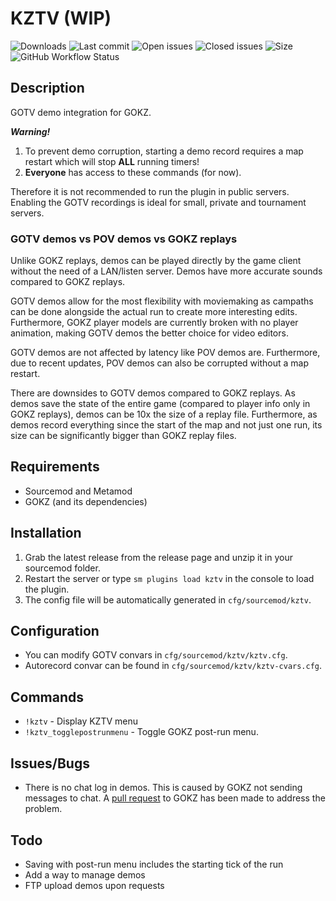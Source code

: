 # KZTV (WIP)

![Downloads](https://img.shields.io/github/downloads/zer0k-z/kztv/total?style=flat-square) ![Last commit](https://img.shields.io/github/last-commit/zer0k-z/kztv?style=flat-square) ![Open issues](https://img.shields.io/github/issues/zer0k-z/kztv?style=flat-square) ![Closed issues](https://img.shields.io/github/issues-closed/zer0k-z/kztv?style=flat-square) ![Size](https://img.shields.io/github/repo-size/zer0k-z/kztv?style=flat-square) ![GitHub Workflow Status](https://img.shields.io/github/workflow/status/zer0k-z/kztv/Compile%20with%20SourceMod?style=flat-square)

## Description ##
GOTV demo integration for GOKZ.

***Warning!***
1. To prevent demo corruption, starting a demo record requires a map restart which will stop **ALL** running timers! 
2. **Everyone** has access to these commands (for now). 

Therefore it is not recommended to run the plugin in public servers. Enabling the GOTV recordings is ideal for small, private and tournament servers.

### **GOTV demos vs POV demos vs GOKZ replays** ###

Unlike GOKZ replays, demos can be played directly by the game client without the need of a LAN/listen server. Demos have more accurate sounds compared to GOKZ replays. 

GOTV demos allow for the most flexibility with moviemaking as campaths can be done alongside the actual run to create more interesting edits. Furthermore, GOKZ player models are currently broken with no player animation, making GOTV demos the better choice for video editors.

GOTV demos are not affected by latency like POV demos are. Furthermore, due to recent updates, POV demos can also be corrupted without a map restart.

There are downsides to GOTV demos compared to GOKZ replays. As demos save the state of the entire game (compared to player info only in GOKZ replays), demos can be 10x the size of a replay file. Furthermore, as demos record everything since the start of the map and not just one run, its size can be significantly bigger than GOKZ replay files.

## Requirements ##
- Sourcemod and Metamod
- GOKZ (and its dependencies)


## Installation ##
1. Grab the latest release from the release page and unzip it in your sourcemod folder.
2. Restart the server or type `sm plugins load kztv` in the console to load the plugin.
3. The config file will be automatically generated in ``cfg/sourcemod/kztv``.

## Configuration ##
- You can modify GOTV convars in ``cfg/sourcemod/kztv/kztv.cfg``.
- Autorecord convar can be found in ``cfg/sourcemod/kztv/kztv-cvars.cfg``.

## Commands ##
- ``!kztv`` - Display KZTV menu
- ``!kztv_togglepostrunmenu`` - Toggle GOKZ post-run menu.

## Issues/Bugs ##
- There is no chat log in demos. This is caused by GOKZ not sending messages to chat. A [pull request](https://bitbucket.org/kztimerglobalteam/gokz/pull-requests/179) to GOKZ has been made to address the problem.

## Todo
- Saving with post-run menu includes the starting tick of the run
- Add a way to manage demos
- FTP upload demos upon requests